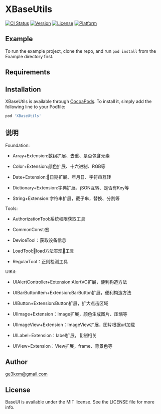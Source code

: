 # XBaseUtils

[![CI Status](https://img.shields.io/travis/Poly.ma/BaseUI.svg?style=flat)](https://travis-ci.org/Poly.ma/XBaseUtils)
[![Version](https://img.shields.io/cocoapods/v/BaseUI.svg?style=flat)](https://cocoapods.org/pods/XBaseUtils)
[![License](https://img.shields.io/cocoapods/l/BaseUI.svg?style=flat)](https://cocoapods.org/pods/XBaseUtils)
[![Platform](https://img.shields.io/cocoapods/p/BaseUI.svg?style=flat)](https://cocoapods.org/pods/XBaseUtils)

## Example

To run the example project, clone the repo, and run `pod install` from the Example directory first.

## Requirements

## Installation

XBaseUtils is available through [CocoaPods](https://cocoapods.org). To install
it, simply add the following line to your Podfile:

```ruby
pod 'XBaseUtils'
```

## 说明

Foundation:

- Array+Extension:数组扩展、去重、是否包含元素

- Color+Extension:颜色扩展、十六进制、RGB等

- Date+Extension:日期扩展、年月日、字符串互转

- Dictionary+Extension:字典扩展、jSON互转、是否有Key等

- String+Extension:字符串扩展，截子串，替换、分割等

Tools:

- AuthorizationTool:系统权限获取工具

- CommonConst:宏

- DeviceTool：获取设备信息

- LoadTool:load方法实现工具

- RegularTool：正则检测工具

UIKit:

- UIAlertController+Extension:AlertVC扩展，便利构造方法

- UIBarButtonItem+Extension:BarButton扩展，便利构造方法

- UIButton+Extension:Button扩展，扩大点击区域

- UIImage+Extension：Image扩展，颜色生成图片、压缩等

- UIImageView+Extension：ImageView扩展，图片根据url加载

- UILabel+Extension：label扩展，复制相关

- UIVIew+Extension：View扩展，frame、背景色等

## Author

ge3kxm@gmail.com

## License

BaseUI is available under the MIT license. See the LICENSE file for more info.
